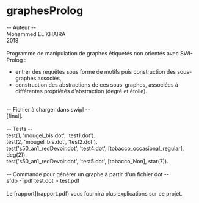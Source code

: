 # graphesProlog

-- Auteur --<br />
Mohammed EL KHAIRA<br />
2018<br />
<br />
Programme de manipulation de graphes étiquetés non orientés avec SWI-Prolog :<br />
- entrer des requêtes sous forme de motifs puis construction des sous-graphes associés,<br />
- construction des abstractions de ces sous-graphes, associées à différentes propriétés d’abstraction (degré et étoile).<br />
<br />
-- Fichier à charger dans swipl --<br />
[final].<br />
<br />
-- Tests --<br />
test(1, 'mougel_bis.dot', 'test1.dot').<br />
test(2, 'mougel_bis.dot', 'test2.dot').<br />
test('s50_an1_redDevoir.dot', 'test4.dot', [tobacco_occasional_regular], deg(2)).<br />
test('s50_an1_redDevoir.dot', 'test5.dot', [tobacco_Non], star(7)).<br />
<br />
-- Commande pour générer un graphe à partir d'un fichier dot --<br />
sfdp -Tpdf test.dot > test.pdf<br />
<br />
Le [rapport](rapport.pdf) vous fournira plus explications sur ce projet.
